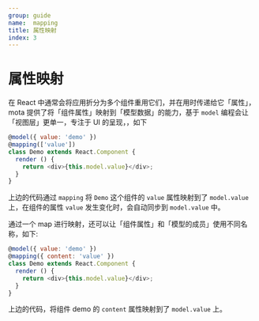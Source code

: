```yaml
---
group: guide
name:  mapping
title: 属性映射
index: 3
---
```


# 属性映射

在 React 中通常会将应用折分为多个组件重用它们，并在用时传递给它「属性」，mota 提供了将「组件属性」映射到「模型数据」的能力，基于 `model` 编程会让「视图层」更单一，专注于 UI 的呈现，，如下

```js
@model({ value: 'demo' })
@mapping(['value'])
class Demo extends React.Component {
  render () {
    return <div>{this.model.value}</div>;
  }
}
```

上边的代码通过 `mapping` 将 `Demo` 这个组件的 `value` 属性映射到了 `model.value` 上，在组件的属性 `value` 发生变化时，会自动同步到 `model.value` 中。

通过一个 map 进行映射，还可以让「组件属性」和「模型的成员」使用不同名称，如下:

```js
@model({ value: 'demo' })
@mapping({ content: 'value' })
class Demo extends React.Component {
  render () {
    return <div>{this.model.value}</div>;
  }
}
```

上边的代码，将组件 demo 的 `content` 属性映射到了 `model.value` 上。